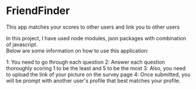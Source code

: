 # FriendFinder
This app matches your scores to other users and link  you to other users

In this project, I have used node modules, json packages with combination of javascript.  
Below are some information on how to use this application:

1: You need to go through each question
2: Answer each question thoroughly scoring 1 to be the least and 5 to be the most
3: Also, you need to upload the link of your picture on the survey page
4: Once submitted, you will be prompt with another user's profile that best matches your profile. 


